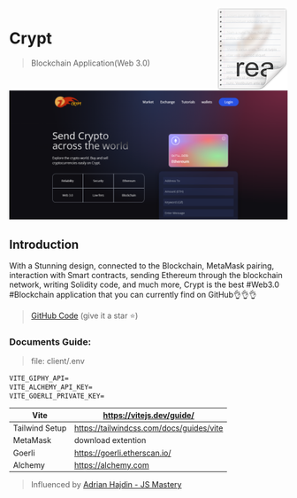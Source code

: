 <img src="readme.png" align="right" />

# Crypt 
> Blockchain Application(Web 3.0)

![Crypt](./ui_image.png)

## Introduction

With a Stunning design, connected to the Blockchain, MetaMask pairing, interaction with Smart contracts,
sending Ethereum through the blockchain network, writing Solidity code, and much more,
Crypt is the best #Web3.0 #Blockchain application that you can currently find on GitHub👌👌👌

> [GitHub Code](https://github.com/yograjpaudel/web3.0) (give it a star ⭐)

### Documents Guide:

> file: client/.env
```
VITE_GIPHY_API=
VITE_ALCHEMY_API_KEY=
VITE_GOERLI_PRIVATE_KEY=
```

Vite | https://vitejs.dev/guide/
--- | ---
Tailwind Setup | https://tailwindcss.com/docs/guides/vite
MetaMask | download extention
Goerli | https://goerli.etherscan.io/
Alchemy | https://alchemy.com

> Influenced by [Adrian Hajdin - JS Mastery](https://github.com/adrianhajdin/project_web3.0)
